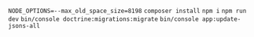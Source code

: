 `NODE_OPTIONS=--max_old_space_size=8198`
`composer install`
`npm i`
`npm run dev`
`bin/console doctrine:migrations:migrate`
`bin/console app:update-jsons-all` 